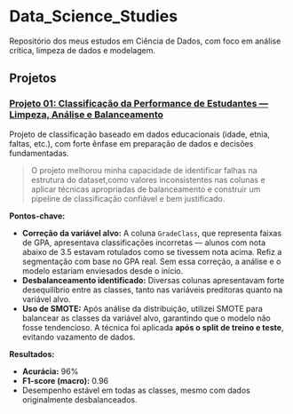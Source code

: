 
# Data_Science_Studies

Repositório dos meus estudos em Ciência de Dados, com foco em análise crítica, limpeza de dados e modelagem.

## Projetos

### [Projeto 01: Classificação da Performance de Estudantes — Limpeza, Análise e Balanceamento](projeto1.ipynb)

Projeto de classificação baseado em dados educacionais (idade, etnia, faltas, etc.), com forte ênfase em preparação de dados e decisões fundamentadas.

> O projeto melhorou minha capacidade de identificar falhas na estrutura do dataset,como valores inconsistentes nas colunas e  aplicar técnicas apropriadas de balanceamento e construir um pipeline de classificação confiável e bem justificado.

**Pontos-chave:**

* **Correção da variável alvo:** A coluna `GradeClass`, que representa faixas de GPA, apresentava classificações incorretas — alunos com nota abaixo de 3.5 estavam rotulados como se tivessem nota acima. Refiz a segmentação com base no GPA real. Sem essa correção, a análise e o modelo estariam enviesados desde o início.
* **Desbalanceamento identificado:** Diversas colunas apresentavam forte desequilíbrio entre as classes, tanto nas variáveis preditoras quanto na variável alvo.
* **Uso de SMOTE:** Após análise da distribuição, utilizei SMOTE para balancear as classes da variável alvo, garantindo que o modelo não fosse tendencioso. A técnica foi aplicada **após o split de treino e teste**, evitando vazamento de dados.

**Resultados:**

* **Acurácia:** 96%
* **F1-score (macro):** 0.96
* Desempenho estável em todas as classes, mesmo com dados originalmente desbalanceados.

